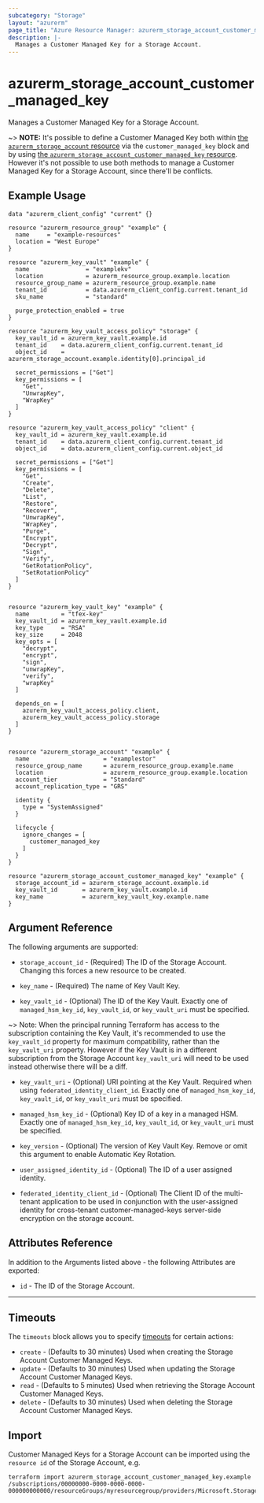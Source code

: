```yaml
---
subcategory: "Storage"
layout: "azurerm"
page_title: "Azure Resource Manager: azurerm_storage_account_customer_managed_key"
description: |-
  Manages a Customer Managed Key for a Storage Account.
---
```


# azurerm_storage_account_customer_managed_key

Manages a Customer Managed Key for a Storage Account.

~> **NOTE:** It's possible to define a Customer Managed Key both within [the `azurerm_storage_account` resource](storage_account.html) via the `customer_managed_key` block and by using [the `azurerm_storage_account_customer_managed_key` resource](storage_account_customer_managed_key.html). However it's not possible to use both methods to manage a Customer Managed Key for a Storage Account, since there'll be conflicts.

## Example Usage

```hcl
data "azurerm_client_config" "current" {}

resource "azurerm_resource_group" "example" {
  name     = "example-resources"
  location = "West Europe"
}

resource "azurerm_key_vault" "example" {
  name                = "examplekv"
  location            = azurerm_resource_group.example.location
  resource_group_name = azurerm_resource_group.example.name
  tenant_id           = data.azurerm_client_config.current.tenant_id
  sku_name            = "standard"

  purge_protection_enabled = true
}

resource "azurerm_key_vault_access_policy" "storage" {
  key_vault_id = azurerm_key_vault.example.id
  tenant_id    = data.azurerm_client_config.current.tenant_id
  object_id    = azurerm_storage_account.example.identity[0].principal_id

  secret_permissions = ["Get"]
  key_permissions = [
    "Get",
    "UnwrapKey",
    "WrapKey"
  ]
}

resource "azurerm_key_vault_access_policy" "client" {
  key_vault_id = azurerm_key_vault.example.id
  tenant_id    = data.azurerm_client_config.current.tenant_id
  object_id    = data.azurerm_client_config.current.object_id

  secret_permissions = ["Get"]
  key_permissions = [
    "Get",
    "Create",
    "Delete",
    "List",
    "Restore",
    "Recover",
    "UnwrapKey",
    "WrapKey",
    "Purge",
    "Encrypt",
    "Decrypt",
    "Sign",
    "Verify",
    "GetRotationPolicy",
    "SetRotationPolicy"
  ]
}


resource "azurerm_key_vault_key" "example" {
  name         = "tfex-key"
  key_vault_id = azurerm_key_vault.example.id
  key_type     = "RSA"
  key_size     = 2048
  key_opts = [
    "decrypt",
    "encrypt",
    "sign",
    "unwrapKey",
    "verify",
    "wrapKey"
  ]

  depends_on = [
    azurerm_key_vault_access_policy.client,
    azurerm_key_vault_access_policy.storage
  ]
}


resource "azurerm_storage_account" "example" {
  name                     = "examplestor"
  resource_group_name      = azurerm_resource_group.example.name
  location                 = azurerm_resource_group.example.location
  account_tier             = "Standard"
  account_replication_type = "GRS"

  identity {
    type = "SystemAssigned"
  }

  lifecycle {
    ignore_changes = [
      customer_managed_key
    ]
  }
}

resource "azurerm_storage_account_customer_managed_key" "example" {
  storage_account_id = azurerm_storage_account.example.id
  key_vault_id       = azurerm_key_vault.example.id
  key_name           = azurerm_key_vault_key.example.name
}
```

## Argument Reference

The following arguments are supported:

* `storage_account_id` - (Required) The ID of the Storage Account. Changing this forces a new resource to be created.

* `key_name` - (Required) The name of Key Vault Key.

* `key_vault_id` - (Optional) The ID of the Key Vault. Exactly one of `managed_hsm_key_id`, `key_vault_id`, or `key_vault_uri` must be specified.

~> Note: When the principal running Terraform has access to the subscription containing the Key Vault, it's recommended to use the `key_vault_id` property for maximum compatibility, rather than the `key_vault_uri` property. However if the Key Vault is in a different subscription from the Storage Account `key_vault_uri` will need to be used instead otherwise there will be a diff.

* `key_vault_uri` - (Optional) URI pointing at the Key Vault. Required when using `federated_identity_client_id`. Exactly one of `managed_hsm_key_id`, `key_vault_id`, or `key_vault_uri` must be specified.

* `managed_hsm_key_id` - (Optional) Key ID of a key in a managed HSM.  Exactly one of `managed_hsm_key_id`, `key_vault_id`, or `key_vault_uri` must be specified.

* `key_version` - (Optional) The version of Key Vault Key. Remove or omit this argument to enable Automatic Key Rotation.

* `user_assigned_identity_id` - (Optional) The ID of a user assigned identity.

* `federated_identity_client_id` - (Optional) The Client ID of the multi-tenant application to be used in conjunction with the user-assigned identity for cross-tenant customer-managed-keys server-side encryption on the storage account.

## Attributes Reference

In addition to the Arguments listed above - the following Attributes are exported:

* `id` - The ID of the Storage Account.

---

## Timeouts

The `timeouts` block allows you to specify [timeouts](https://www.terraform.io/language/resources/syntax#operation-timeouts) for certain actions:

* `create` - (Defaults to 30 minutes) Used when creating the Storage Account Customer Managed Keys.
* `update` - (Defaults to 30 minutes) Used when updating the Storage Account Customer Managed Keys.
* `read` - (Defaults to 5 minutes) Used when retrieving the Storage Account Customer Managed Keys.
* `delete` - (Defaults to 30 minutes) Used when deleting the Storage Account Customer Managed Keys.

## Import

Customer Managed Keys for a Storage Account can be imported using the `resource id` of the Storage Account, e.g.

```shell
terraform import azurerm_storage_account_customer_managed_key.example /subscriptions/00000000-0000-0000-0000-000000000000/resourceGroups/myresourcegroup/providers/Microsoft.Storage/storageAccounts/myaccount
```
